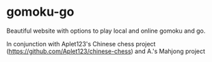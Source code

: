 # gomoku-go
Beautiful website with options to play local and online gomoku and go.

In conjunction with 
Aplet123's Chinese chess project (https://github.com/Aplet123/chinese-chess)
and
A.'s Mahjong project
